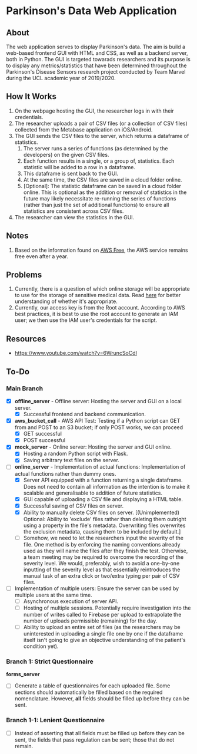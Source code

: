 # Parkinson's Data Web Application
## About
The web application serves to display Parkinson's data. The aim is build a web-based frontend GUI with HTML and CSS, as well as a backend server, both in Python. The GUI is targeted towarads researchers and its purpose is to display any metrics/statistics that have been determined throughout the Parkinson's Disease Sensors research project conducted by Team Marvel during the UCL academic year of 2019/2020. 

## How It Works
1. On the webpage hosting the GUI, the researcher logs in with their credentials. 
1. The researcher uploads a pair of CSV files (or a collection of CSV files) collected from the Metabase application on iOS/Android.
1. The GUI sends the CSV files to the server, which returns a dataframe of statistics.
    1. The server runs a series of functions (as determined by the developers) on the given CSV files. 
    1. Each function results in a single, or a group of, statistics. Each statistic will be added to a row in a dataframe.
    1. This dataframe is sent back to the GUI.
    1. At the same time, the CSV files are saved in a cloud folder online. 
    1. \[Optional]: The statistic dataframe can be saved in a cloud folder online. This is optional as the addition or removal of statistics in the future may likely necessitate re-running the series of functions (rather than just the set of additional functions) to ensure all statistics are consistent across CSV files. 
1. The researcher can view the statistics in the GUI.

## Notes
1. Based on the information found on [AWS Free](https://aws.amazon.com/free/?all-free-tier.sort-by=item.additionalFields.SortRank&all-free-tier.sort-order=asc), the AWS service remains free even after a year. 

## Problems
1. Currently, there is a question of which online storage will be appropriate to use for the storage of sensitive medical data. Read [here](https://aws.amazon.com/blogs/architecture/store-protect-optimize-your-healthcare-data-with-aws/) for better understanding of whether it's appropriate. 
1. Currently, our access key is from the Root account. According to AWS best practices, it is best to use the root account to generate an IAM user; we then use the IAM user's credentials for the script. 

## Resources
 - https://www.youtube.com/watch?v=6WruncSoCdI

## To-Do
### Main Branch
 - [x] <b>offline_server</b> - Offline server: 
     Hosting the server and GUI on a local server. 
     - [x] Successful frontend and backend communication. 
 - [x] <b>aws_bucket_call</b> - AWS API Test:
     Testing if a Python script can GET from and POST to an S3 bucket; if only POST works, we can proceed
     - [x] GET successful
     - [x] POST successful
 - [x] <b>mock_server</b> - Online server:
     Hosting the server and GUI online.
     - [x] Hosting a random Python script with Flask.
     - [x] Saving arbitrary text files on the server. 
 - [ ] <b>online_server</b> - Implementation of actual functions:
     Implementation of actual functions rather than dummy ones. 
     - [x] Server API equipped with a function returning a single dataframe. Does not need to contain all information as the intention is to make it scalable and generalisable to addition of future statistics.
     - [x] GUI capable of uploading a CSV file and displaying a HTML table. 
     - [x] Successful saving of CSV files on server. 
     - [x] Ability to manually delete CSV files on server. \[(Unimplemented) Optional: Ability to 'exclude' files rather than deleting them outright using a property in the file's metadata. Overwriting files overwrites the exclusion metadata, causing them to be included by default.] 
     - [ ] Somehow, we need to let the researchers input the severity of the file. One method is by enforcing the naming conventions already used as they will name the files after they finish the test. Otherwise, a team meeting may be required to overcome the recording of the severity level. We would, preferably, wish to avoid a one-by-one inputting of the severity level as that essentially reintroduces the manual task of an extra click or two/extra typing per pair of CSV files. 
 - [ ] Implementation of multiple users:
     Ensure the server can be used by multiple users at the same time. 
     - [ ] Asynchronous execution of server API. 
     - [ ] Hosting of multiple sessions. Potentially require investigation into the number of writes called to Firebase per upload to extrapolate the number of uploads permissible (remaining) for the day. 
     - [ ] Ability to upload an entire set of files (as the researchers may be uninterested in uploading a single file one by one if the dataframe itself isn't going to give an objective understanding of the patient's condition yet).
     
### Branch 1: Strict Questionnaire
<b>forms_server</b>
 - [ ] Generate a table of questionnaires for each uploaded file. Some sections should automatically be filled based on the required nomenclature. However, <b>all</b> fields should be filled up before they can be sent. 
 
### Branch 1-1: Lenient Questionnaire
 - [ ] Instead of asserting that all fields must be filled up before they can be sent, the fields that pass regulation can be sent; those that do not remain. 